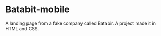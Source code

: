 # Batabit-mobile
A landing page from a fake company called Batabir. A project made it in HTML and CSS.
